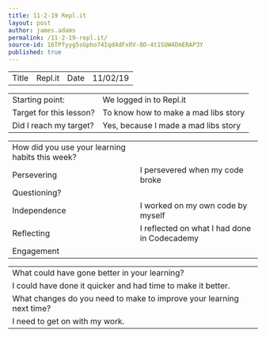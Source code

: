 ```yaml
---
title: 11-2-19 Repl.it
layout: post
author: james.adams
permalink: /11-2-19-repl.it/
source-id: 16TPfyyg5sGpho74Iqd4dFxRV-8O-4t1SUW4DmERAP3Y
published: true
---
```

<table>
  <tr>
    <td>Title</td>
    <td>Repl.it</td>
    <td>Date</td>
    <td>11/02/19</td>
  </tr>
</table>


<table>
  <tr>
    <td>Starting point:</td>
    <td>We logged in to Repl.it</td>
  </tr>
  <tr>
    <td>Target for this lesson?</td>
    <td>To know how to make a mad libs story</td>
  </tr>
  <tr>
    <td>Did I reach my target? </td>
    <td>Yes, because I made a mad libs story</td>
  </tr>
</table>


<table>
  <tr>
    <td>How did you use your learning habits this week?</td>
    <td></td>
  </tr>
  <tr>
    <td>Persevering</td>
    <td>I persevered when my code broke</td>
  </tr>
  <tr>
    <td>Questioning?</td>
    <td></td>
  </tr>
  <tr>
    <td>Independence</td>
    <td>I worked on my own code by myself</td>
  </tr>
  <tr>
    <td>Reflecting</td>
    <td>I reflected on what I had done in Codecademy</td>
  </tr>
  <tr>
    <td>Engagement</td>
    <td></td>
  </tr>
</table>


<table>
  <tr>
    <td>What could have gone better in your learning?</td>
    <td></td>
  </tr>
  <tr>
    <td>I could have done it quicker and had time to make it better.</td>
    <td></td>
  </tr>
  <tr>
    <td>What changes do you need to make to improve your learning next time?</td>
    <td></td>
  </tr>
  <tr>
    <td>I need to get on with my work.</td>
    <td></td>
  </tr>
</table>


